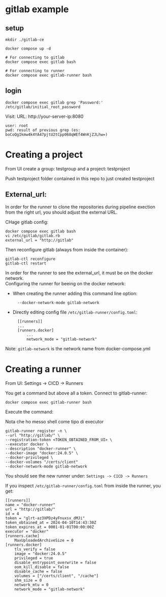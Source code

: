 # gitlab example

## setup

    mkdir ./gitlab-ce

    docker compose up -d

    # For connecting to gitlab
    docker compose exec gitlab bash
    
    # For connecting to runner
    docker compose exec gitlab-runner bash


## login

    docker compose exec gitlab grep 'Password:' /etc/gitlab/initial_root_password

Visit: URL: http://your-server-ip:8080

    user: root
    pwd: result of previous grep (es: boCoQgIkmw4k4YA47pjtU2tCpp068qWEf4WnKjZJLhw=)


# Creating a project

From UI create a group: testgroup and a project: testproject

Push testproject folder contained in this repo to just created testproject

## External_url:

In order for the runner to clone the repositories during pipeline exection from the right url, you should adjust the external URL. 

CHage gitlab config:

    docker compose exec gitlab bash
    vi /etc/gitlab/gitlab.rb
    external_url = "http://gitlab"

Then reconfigure gitlab (always from inside the container):

    gitlab-ctl reconfigure
    gitlab-ctl restart

In order for the runner to see the external_url, it must be on the docker network.   
Configuring the runner for beeing on the docker network:

* When creating the runner adding this command line option:

        --docker-network-mode gitlab-network

* Directly editing config file `/etc/gitlab-runner/config.toml`:

        [[runners]]
        ...
        [runners.docker]
            ...
            network_mode = "gitlab-network"

Note: `gitlab-network` is the network name from docker-compose.yml

# Creating a runner

From UI: Settings -> CICD -> Runners

You get a command but above all a token. Connect to gitlab-runner:

    docker compose exec gitlab-runner bash

Execute the command:  

Nota che ho messo shell come tipo di executor

    gitlab-runner register -n \
    --url "http://gitlab/" \
    --registration-token <TOKEN_OBTAINED_FROM_UI> \
    --executor docker \
    --description "docker-runner" \
    --docker-image "docker:24.0.5" \
    --docker-privileged \
    --docker-volumes "/certs/client"
    --docker-network-mode gitlab-network

You should see the new runner under: `Settings -> CICD -> Runners`

If you inspect `/etc/gitlab-runner/config.toml` from inside the runner, you get:

    [[runners]]
    name = "docker-runner"
    url = "http://gitlab/"
    id = 4
    token = "glrt-az3XPDz4yFnuxsx_dMJi"
    token_obtained_at = 2024-04-10T14:43:30Z
    token_expires_at = 0001-01-01T00:00:00Z
    executor = "docker"
    [runners.cache]
        MaxUploadedArchiveSize = 0
    [runners.docker]
        tls_verify = false
        image = "docker:24.0.5"
        privileged = true
        disable_entrypoint_overwrite = false
        oom_kill_disable = false
        disable_cache = false
        volumes = ["/certs/client", "/cache"]
        shm_size = 0
        network_mtu = 0
        network_mode = "gitlab-network"

